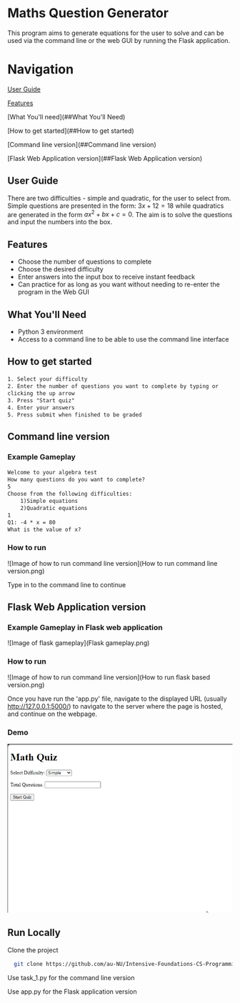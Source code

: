 
# Maths Question Generator

This program aims to generate equations for the user to solve and can be used via the command line or the web GUI by running the Flask application. 

# Navigation
[User Guide](##User-Guide)

[Features](##Features)

[What You'll need](##What You'll Need)

[How to get started](##How to get started)

[Command line version](##Command line version)

[Flask Web Application version](##Flask Web Application version)


## User Guide

There are two difficulties - simple and quadratic, for the user to select from. Simple questions are presented in the form: $3x + 12 = 18$ while quadratics are generated in the form $ax^2 + bx + c = 0$. The aim is to solve the questions and input the numbers into the box.

## Features

- Choose the number of questions to complete
- Choose the desired difficulty
- Enter answers into the input box to receive instant feedback
- Can practice for as long as you want without needing to re-enter the program in the Web GUI

## What You'll Need

- Python 3 environment
- Access to a command line to be able to use the command line interface

## How to get started

    1. Select your difficulty
    2. Enter the number of questions you want to complete by typing or clicking the up arrow
    3. Press "Start quiz"
    4. Enter your answers
    5. Press submit when finished to be graded

## Command line version
### Example Gameplay

```
Welcome to your algebra test
How many questions do you want to complete?
5
Choose from the following difficulties:
	1)Simple equations
	2)Quadratic equations
1
Q1: -4 * x = 80
What is the value of x?
```

### How to run
![Image of how to run command line version](How to run command line version.png)

Type in to the command line to continue

## Flask Web Application version
### Example Gameplay in Flask web application
![Image of flask gameplay](Flask gameplay.png)

### How to run
![Image of how to run command line version](How to run flask based version.png)

Once you have run the 'app.py' file, navigate to the displayed URL (usually http://127.0.0.1:5000/) to navigate to the server where the page is hosted, and continue on the webpage.

### Demo
![Demo of flask app](flask_app_demo.gif)
## Run Locally

Clone the project

```bash
  git clone https://github.com/au-NU/Intensive-Foundations-CS-Programming-Coursework-1
```
 Use task_1.py for the command line version

 Use app.py for the Flask application version


